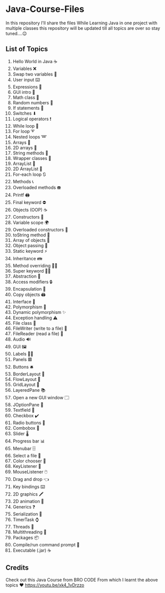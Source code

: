 # Java-Course-Files

In this repository I'll share the files While Learning Java in one project with multiple classes
this repository will be updated till all topics are over so stay tuned....😉

## List of Topics

1. Hello World in Java ☕
2. Variables ❌   
3. Swap two variables 💱
4. User input ⌨️
5. Expressions 🧮
6. GUI intro 🚩   
7. Math class 📐   
8. Random numbers 🎲
9. If statements 🚧
10. Switches ⬇
11. Logical operators ❗
12. While loop 🔄
13. For loop ➰
14. Nested loops ➿
15. Arrays 🚗
16. 2D arrays 🚚
17. String methods 💬
18. Wrapper classes 🎁
19. ArrayList 🧾
20. 2D ArrayList 📜
21. For-each loop 🔃
22. Methods 📞
23. Overloaded methods ☎️
24. Printf 🖨️
25. Final keyword ⛔
26. Objects (OOP) ☕
27. Constructors 👷
28. Variable scope 🌍
29. Overloaded constructors 🍕
30. toString method 🎉
31. Array of objects 🍱
32. Object passing 🏬
33. Static keyword ⚡
34. Inheritance 👪
35. Method overriding 🙅‍♂️
36. Super keyword 🦸‍♂️
37. Abstraction 👻
38. Access modifiers 🔒
39. Encapsulation 💊
40. Copy objects 🖨️
41. Interface 🦅
42. Polymorphism 🏁
43. Dynamic polymorphism ✨
44. Exception handling ⚠️
45. File class 📁
46. FileWriter (write to a file) 📝
47. FileReader (read a file) 📖
48. Audio 🔊
49. GUI 🖼️
50. Labels 👨‍💻
51. Panels 🟥
52. Buttons 🛎️
53. BorderLayout 🧭
54. FlowLayout 🌊
55. GridLayout 🔳
56. LayeredPane 📚
57. Open a new GUI window 🗔
58. JOptionPane 🛑
59. Textfield 📛
60. Checkbox ✔️
61. Radio buttons 🔘
62. Combobox 📑
63. Slider 🌡️
64. Progress bar 📊
65. Menubar 🗄️
66. Select a file 🔎
67. Color chooser 🎨
68. KeyListener 🚀
69. MouseListener 🖱️
70. Drag and drop 👈
71. Key bindings ⌨️
72. 2D graphics 🖍️
73. 2D animation 👾
74. Generics ❓
75. Serialization 🥣
76. TimerTask ⌚
77. Threads 🧵
78. Multithreading 🧶
79. Packages 📦
80. Compile/run command prompt 💽
81. Executable (.jar) ☕


## Credits 

Check out this Java Course from BRO CODE From which I learnt the above topics 
❤️ https://youtu.be/xk4_1vDrzzo
